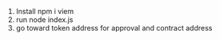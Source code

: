 1. Install npm i viem
2. run node index.js
3. go toward token address for approval and contract address
